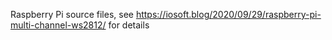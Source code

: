 Raspberry Pi source files, see https://iosoft.blog/2020/09/29/raspberry-pi-multi-channel-ws2812/ for details
